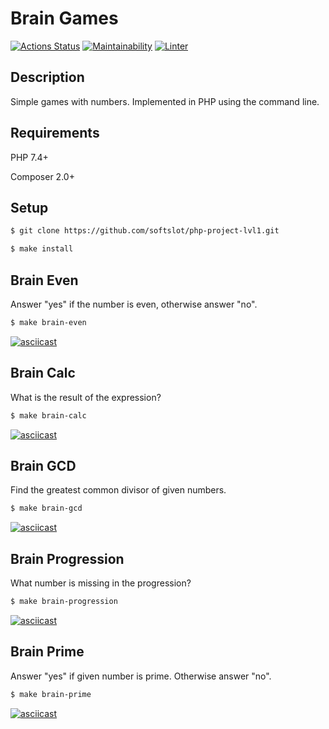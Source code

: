 # Brain Games

[![Actions Status](https://github.com/softslot/php-project-lvl1/workflows/hexlet-check/badge.svg)](https://github.com/softslot/php-project-lvl1/actions) [![Maintainability](https://api.codeclimate.com/v1/badges/10012d1fdd30df291a5e/maintainability)](https://codeclimate.com/github/softslot/php-project-lvl1/maintainability) [![Linter](https://github.com/softslot/php-project-lvl1/actions/workflows/github-actions-lint.yml/badge.svg)](https://github.com/softslot/php-project-lvl1/actions/workflows/github-actions-lint.yml)

## Description

Simple games with numbers. Implemented in PHP using the command line.

## Requirements

PHP 7.4+

Composer 2.0+

## Setup

```sh
$ git clone https://github.com/softslot/php-project-lvl1.git

$ make install
```

## Brain Even

Answer "yes" if the number is even, otherwise answer "no".

```sh
$ make brain-even
```

[![asciicast](https://asciinema.org/a/480593.svg)](https://asciinema.org/a/480593)

## Brain Calc

What is the result of the expression?

```sh
$ make brain-calc
```

[![asciicast](https://asciinema.org/a/480595.svg)](https://asciinema.org/a/480595)

## Brain GCD

Find the greatest common divisor of given numbers.

```sh
$ make brain-gcd
```

[![asciicast](https://asciinema.org/a/480750.svg)](https://asciinema.org/a/480750)

## Brain Progression

What number is missing in the progression?

```sh
$ make brain-progression
```

[![asciicast](https://asciinema.org/a/480758.svg)](https://asciinema.org/a/480758)

## Brain Prime

Answer "yes" if given number is prime. Otherwise answer "no".

```sh
$ make brain-prime
```

[![asciicast](https://asciinema.org/a/480816.svg)](https://asciinema.org/a/480816)